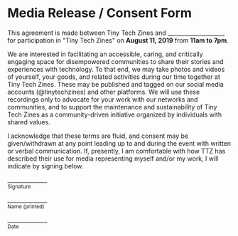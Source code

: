 # Media Release / Consent Form

This agreement is made between Tiny Tech Zines and ____________________ for participation in "Tiny Tech Zines" on **August 11, 2019** from **11am to 7pm**.

We are interested in facilitating an accessible, caring, and critically engaging space for disempowered communities to share their stories and experiences with technology. To that end, we may take photos and videos of yourself, your goods, and related activities during our time together at Tiny Tech Zines. These may be published and tagged on our social media accounts (@tinytechzines) and other platforms. We will use these recordings only to advocate for your work with our networks and communities, and to support the maintenance and sustainability of Tiny Tech Zines as a community-driven initiative organized by individuals with shared values.

I acknowledge that these terms are fluid, and consent may be given/withdrawn at any point leading up to and during the event with written or verbal communication. If, presently, I am comfortable with how TTZ has described their use for media representing myself and/or my work, I will indicate by signing below.

\______________  
<sup>Signature</sup>

\______________  
<sup>Name (printed)</sup>

\______________  
<sup>Date</sup>
